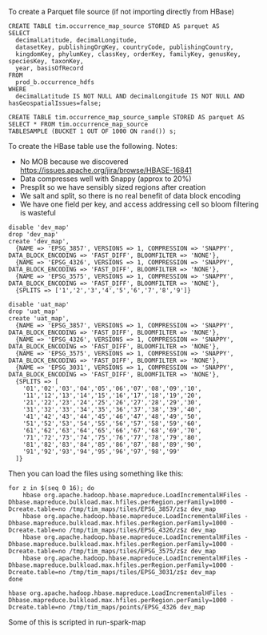 To create a Parquet file source (if not importing directly from HBase)
```
CREATE TABLE tim.occurrence_map_source STORED AS parquet AS
SELECT 
  decimalLatitude, decimalLongitude,
  datasetKey, publishingOrgKey, countryCode, publishingCountry,
  kingdomKey, phylumKey, classKey, orderKey, familyKey, genusKey, speciesKey, taxonKey,
  year, basisOfRecord
FROM
  prod_b.occurrence_hdfs
WHERE
  decimalLatitude IS NOT NULL AND decimalLongitude IS NOT NULL AND hasGeospatialIssues=false;
  
CREATE TABLE tim.occurrence_map_source_sample STORED AS parquet AS
SELECT * FROM tim.occurrence_map_source 
TABLESAMPLE (BUCKET 1 OUT OF 1000 ON rand()) s;    
```

To create the HBase table use the following.
Notes:
- No MOB because we discovered https://issues.apache.org/jira/browse/HBASE-16841
- Data compresses well with Snappy (approx to 20%)
- Presplit so we have sensibly sized regions after creation 
- We salt and split, so there is no real benefit of data block encoding
- We have one field per key, and access addressing cell so bloom filtering is wasteful
```
disable 'dev_map'
drop 'dev_map'
create 'dev_map', 
  {NAME => 'EPSG_3857', VERSIONS => 1, COMPRESSION => 'SNAPPY', DATA_BLOCK_ENCODING => 'FAST_DIFF', BLOOMFILTER => 'NONE'},
  {NAME => 'EPSG_4326', VERSIONS => 1, COMPRESSION => 'SNAPPY', DATA_BLOCK_ENCODING => 'FAST_DIFF', BLOOMFILTER => 'NONE'},
  {NAME => 'EPSG_3575', VERSIONS => 1, COMPRESSION => 'SNAPPY', DATA_BLOCK_ENCODING => 'FAST_DIFF', BLOOMFILTER => 'NONE'},
  {SPLITS => ['1','2','3','4','5','6','7','8','9']}

disable 'uat_map'
drop 'uat_map'
create 'uat_map', 
  {NAME => 'EPSG_3857', VERSIONS => 1, COMPRESSION => 'SNAPPY', DATA_BLOCK_ENCODING => 'FAST_DIFF', BLOOMFILTER => 'NONE'},
  {NAME => 'EPSG_4326', VERSIONS => 1, COMPRESSION => 'SNAPPY', DATA_BLOCK_ENCODING => 'FAST_DIFF', BLOOMFILTER => 'NONE'},
  {NAME => 'EPSG_3575', VERSIONS => 1, COMPRESSION => 'SNAPPY', DATA_BLOCK_ENCODING => 'FAST_DIFF', BLOOMFILTER => 'NONE'},
  {NAME => 'EPSG_3031', VERSIONS => 1, COMPRESSION => 'SNAPPY', DATA_BLOCK_ENCODING => 'FAST_DIFF', BLOOMFILTER => 'NONE'},  
  {SPLITS => [
    '01','02','03','04','05','06','07','08','09','10',
    '11','12','13','14','15','16','17','18','19','20',
    '21','22','23','24','25','26','27','28','29','30',
    '31','32','33','34','35','36','37','38','39','40',
    '41','42','43','44','45','46','47','48','49','50',
    '51','52','53','54','55','56','57','58','59','60',
    '61','62','63','64','65','66','67','68','69','70',
    '71','72','73','74','75','76','77','78','79','80',
    '81','82','83','84','85','86','87','88','89','90',
    '91','92','93','94','95','96','97','98','99'
  ]}

```

Then you can load the files using something like this:
```shell
for z in $(seq 0 16); do
    hbase org.apache.hadoop.hbase.mapreduce.LoadIncrementalHFiles -Dhbase.mapreduce.bulkload.max.hfiles.perRegion.perFamily=1000 -Dcreate.table=no /tmp/tim_maps/tiles/EPSG_3857/z$z dev_map
    hbase org.apache.hadoop.hbase.mapreduce.LoadIncrementalHFiles -Dhbase.mapreduce.bulkload.max.hfiles.perRegion.perFamily=1000 -Dcreate.table=no /tmp/tim_maps/tiles/EPSG_4326/z$z dev_map
    hbase org.apache.hadoop.hbase.mapreduce.LoadIncrementalHFiles -Dhbase.mapreduce.bulkload.max.hfiles.perRegion.perFamily=1000 -Dcreate.table=no /tmp/tim_maps/tiles/EPSG_3575/z$z dev_map
    hbase org.apache.hadoop.hbase.mapreduce.LoadIncrementalHFiles -Dhbase.mapreduce.bulkload.max.hfiles.perRegion.perFamily=1000 -Dcreate.table=no /tmp/tim_maps/tiles/EPSG_3031/z$z dev_map
done

hbase org.apache.hadoop.hbase.mapreduce.LoadIncrementalHFiles -Dhbase.mapreduce.bulkload.max.hfiles.perRegion.perFamily=1000 -Dcreate.table=no /tmp/tim_maps/points/EPSG_4326 dev_map
```

Some of this is scripted in run-spark-map
